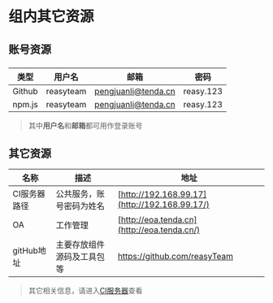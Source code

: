 # 组内其它资源

## 账号资源

### 

| 类型   | 用户名    | 邮箱                | 密码      |
| ------ | --------- | ------------------- | --------- |
| Github | reasyteam | pengjuanli@tenda.cn | reasy.123 |
| npm.js | reasyteam | pengjuanli@tenda.cn | reasy.123 |

> 其中**用户名**和**邮箱**都可用作登录账号

## 其它资源

| 名称         | 描述                       | 地址                                          |
| ------------ | -------------------------- | --------------------------------------------- |
| CI服务器路径 | 公共服务，账号密码为姓名   | [http://192.168.99.17](http://192.168.99.17/) |
| OA           | 工作管理                   | [http://eoa.tenda.cn](http://eoa.tenda.cn/)   |
| gitHub地址   | 主要存放组件源码及工具包等 | https://github.com/reasyTeam                  |

> 其它相关信息，请进入[CI服务器](http://192.168.99.17#/resources/work)查看

